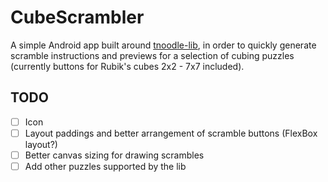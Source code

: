 # CubeScrambler

A simple Android app built around [tnoodle-lib](https://github.com/thewca/tnoodle-lib),
in order to quickly generate scramble instructions and previews for a selection of cubing puzzles (currently buttons for Rubik's cubes 2x2 - 7x7 included).

## TODO

- [ ] Icon
- [ ] Layout paddings and better arrangement of scramble buttons (FlexBox layout?)
- [ ] Better canvas sizing for drawing scrambles
- [ ] Add other puzzles supported by the lib
